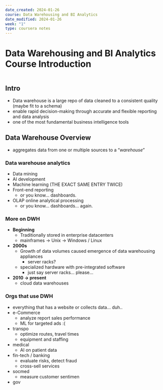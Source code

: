 ```yaml
---
date_created: 2024-01-26
course: Data Warehousing and BI Analytics
date_modified: 2024-01-26
week: "1"
type: coursera notes
---
```

# Data Warehousing and BI Analytics Course Introduction
```toc
```
## Intro
- Data warehouse is a large repo of data cleaned to a consistent quality (maybe fit to a schema)
- enable rapid decision-making through accurate and flexible reporting and data analysis
- one of the most fundamental business intelligence tools
## Data Warehouse Overview
- aggregates data from one or multiple sources to a “*warehouse*”
### Data warehouse analytics
- Data mining
- AI development
- Machine learning (THE EXACT SAME ENTRY TWICE)
- Front-end reporting 
	- or you know… dashboards.
- OLAP online analytical processing
	- or you know… dashboards… again.
### More on DWH
- **Beginning** 
	- Traditionally stored in enterprise datacenters
	- mainframes → Unix → Windows / Linux 
- **2000s**
	- Growth of data volumes caused emergence of data warehousing appliances
		- server racks?
	- specialized hardware with pre-integrated software
		- just say server racks… please…
- **2010 → present**
	- cloud data warehouses
### Orgs that use DWH
- everything that has a website or collects data… duh..
- e-Commerce
	- analyze report sales performance 
	- ML for targeted ads :(
- transpo
	- optimize routes, travel times
	- equipment and staffing
- medical
	- AI on patient data 
- fin-tech / banking
	- evaluate risks, detect fraud
	- cross-sell services
- socmed
	- measure customer sentimen
- gov
